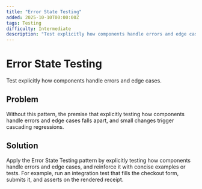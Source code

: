 ```yaml
---
title: "Error State Testing"
added: 2025-10-10T00:00:00Z
tags: Testing
difficulty: Intermediate
description: "Test explicitly how components handle errors and edge cases."
---
```

# Error State Testing

Test explicitly how components handle errors and edge cases.

## Problem

Without this pattern, the premise that explicitly testing how components handle errors and edge cases falls apart, and small changes trigger cascading regressions.

## Solution

Apply the Error State Testing pattern by explicitly testing how components handle errors and edge cases, and reinforce it with concise examples or tests. For example, run an integration test that fills the checkout form, submits it, and asserts on the rendered receipt.
